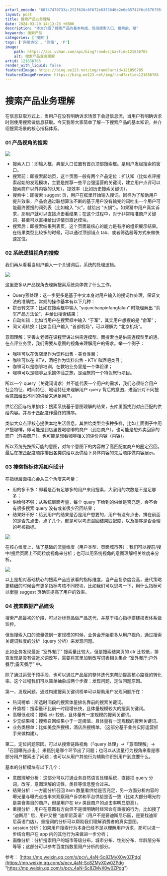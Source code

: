 ```yaml
---
arturl_encode: "68747470733a:2f2f626c6f672e6373646e2e6e65742f6c6576795f6375692f:61727469636c652f64657461696c732f313231383536373835"
layout: post
title: 搜索产品业务理解
date: 2024-03-20 14:13:23 +0800
description: "本文介绍了搜索产品的基本构成，包括搜索入口、搜索前、搜"
keywords: 搜索产品
categories: ['搜索']
tags: ['网络协议', '网络', 'P']
image:
    path: https://api.vvhan.com/api/bing?rand=sj&artid=121856785
    alt: 搜索产品业务理解
artid: 121856785
render_with_liquid: false
featuredImage: https://bing.ee123.net/img/rand?artid=121856785
featuredImagePreview: https://bing.ee123.net/img/rand?artid=121856785
---
```


# 搜索产品业务理解

在信息获取方式上，当用户在没有明确诉求场景下会逛信息流，当用户有明确诉求时则使用搜索做信息获取。今天我带大家简单了解一下搜索产品的基本知识，并介绍搜索场景的核心指标体系。

### **01 产品视角的搜索**

![](https://i-blog.csdnimg.cn/blog_migrate/dbe40a24f37cd3c4ea26a9dc1682bcb9.jpeg)

* 搜索入口：即输入框，典型入口位置有首页顶部搜索框。是用户发起搜索的窗口。
* 搜索前：即搜索起始页，这个页面一般有两个产品定位：扩认知（比如点评搜索起始的发现模块，主要是推荐一些平台强运营的关键词，建立用户点评可以搜索商户以外内容的认知）。提效率（比如历史搜索关键词）。
* 搜索中：即搜索 suggest 页，用户在框里开始输入搜词。同样为了帮助用户提升效率，产品会通过联想算法不断的基于用户没有输完的词吐出一个用户可能最终要搜的词列表（比如输入 “火”，就给出 “火锅”）。如果猜中用户真实诉求，那用户就可以直接点击看结果；在这个过程中，对于非常精准商户关键词，甚至可以直接给出详情页直达模块。
* 搜索后：即搜索结果列表页，这个页面最核心的能力是有序的组织展示结果。在结果类型比较多的时候，可以通过顶部锚点 tab、或者筛选器等方式来做快速定位。

### **02 系统逻辑视角的搜索**

我们再从看看当用户输入一个关键词后，系统的处理逻辑。

![](https://i-blog.csdnimg.cn/blog_migrate/e6dc0c273e8b026208707910532eed4b.jpeg)

这里更多从产品视角去理解搜索系统具体做了什么工作。

* Query预处理：这一步更多是基于中文本身对用户输入的搜词作处理，保证文法的准确性。常规的操作基本有以下几种：
* 拼音转文字：比如在搜索框中输入 “yujunchanpinfangfalun” 时能理解出 “俞军产品方法论”，并给出搜索结果；
* 自动纠错：比如当用户在搜索框中输入 “于军”，其实用户想搜的是 “俞军”；
* 同义词转换：比如当用户输入 “首都机场”，可以理解为 “北京机场”。

意图理解：李善友老师在课程里讲过供需连模型。而搜索也是供需连模型里的连。在点评业务里，我们需要从意图的视角来理解用户的需求。举一个例子：

* 咖啡可以在饭店里作为饮料出售 - 美食类目；
* 咖啡可以在 KTV，酒吧作为饮料出售 - KTV 和酒吧类目；
* 咖啡可以是咖啡培训，在教培业务里是一个体验课；
* 咖啡可以是咖啡豆采摘体验之旅，是酒旅的一个特色旅行项目。

所以一个 query（关键词请求）并不能代表一个用户的需求，我们必须结合用户社会特征、时间特征、地理特征来理解用户 query 背后的意图，进而针对不同搜索意图给出不同的供给来满足用户。

供给召回与结果排序：搜索系统基于意图理解的结果，去库里面找到对应匹配的供给内容。并基于匹配度作最终的排序。

类似大众点评核心提供本地生活信息，其供给类型会多种多样，比如上面例子中用户搜咖啡，即可能是到店里要喝咖啡的商户（到店商户），也可能是想外卖回家的商户（外卖商户），也可能是想看咖啡相关的评价内容（内容）。

所以系统先按照可能的意图，对每个意图下的内容做了高匹配度商户的圈定召回。最后在按匹配度顺序排出各类供给以及供给下具体内容的先后顺序做内容展示。

### **03 搜索指标体系如何设计**

在指标层面核心会从三个角度来考量：

* 用的多不多：即看是否有足够多的用户来用搜素，大家用的次数是不是足够多；
* 供给够不够：从系统层面考量，每个 query 下给到的供给是否充足，会不会有很多搜索 query 没有或者很少召回结果；
* 结果好不好：给到用户的结果是否是用户想要的，用户有没有点击，排在前面的是否先点击，点了几个，都是可以考虑召回结果匹配度，以及排序是否合理的考核指标。

![](https://i-blog.csdnimg.cn/blog_migrate/887d159c4cbe2ee389dd720cc2c9894f.jpeg)

在核心维度上，除了基础的流量维度（用户类型，页面城市等）；我们可以搜前/搜中/搜后页面上不同粒度视角来分析；也可以用系统视角的意图理解相关维度来分析。

![](https://i-blog.csdnimg.cn/blog_migrate/92987fee77442afd5b65cd1b58d93cce.jpeg)

以上是相对基础核心的搜索产品应该看的指标维度，当产品复杂度变高，迭代策略更精细的时候会有更多指标考核不同模块，比如我们可以思考一下，用什么指标可以衡量 suggest 页确实提高了用户的效率。

### **04 搜索数据产品建设**

搜索产品最初的阶段，可以对标竞品做产品迭代，并基于核心指标搭建报表体系做监控。

但当搜索入口的流量做到一定规模的时候，业务会开始更多从用户视角，通过搜索关键词粒度的分析（query 分析）来发现问题。

比如业务发现最近 “室外餐厅” 搜索量比较大，但是搜索结果页的 ctr 比较低，排查发现是没有做近义词改写，需要将其里加到改写词表相关集合 “室外餐厅;户外餐厅;露天餐厅” 中。

除了通过运营干预手段，也可以通过产品层的整体迭代来帮助提高核心路径的转化率。这个过程我们可以简单抽象成两个步骤：发现问题，定位问题原因。

第一，发现问题。通过构建搜索关键词榜单可以帮助用户发现问题所在：

* 热词榜单：所选时间段的搜索体量排名靠前的搜索关键词。
* 升势榜：搜索量环比前一时段增长快，且体量规模较大的搜索关键词。
* 高曝低点榜：搜索 ctr 较低，且体量有一定规模的搜索关键词。
* 少无结果榜：搜索召回结果小于一定阈值，且体量有一定规模的搜索关键词。
* 业务类榜单：比如美食热搜榜，酒店热搜榜单。（这部分基于业务实际运营抓手来做构建）。

第二，定位问题原因。可以从搜索链路视角（「query 处理」->「意图理解」->「召回曝光点击」）来甄别是哪个环节出了问题；也可以从流量行为视角来看是哪部分用户搜索出了问题；也可以从用户其他行为辅助你识别用户到底要什么。

基本的分析模块有以下几个：

* 意图理解分析：这部分可以打通业务自然语言处理系统，直接把 query 分词，改写，意图理解的词性，类目等信息整合过来。
* 结果分析：一方面分析召回 item 数量看供给是否充足，另一方面分析内容的曝光量与曝光点击率来观察用户诉求和平台供给是否一致（比如大部分曝光的是美食类目的商户，但是用户在 ktv 类目商户的点击率明显更高）。
* 重搜分析：用户在意图有方向但不是很明确时经常会有重搜的行为，比如搜了 “迪斯尼” 后，用户又搜 “迪斯尼英语”（用户不是要迪斯尼乐园，是要找迪斯尼英语门店）。重搜词的分析可以帮助我们理解消费者的真实意图。
* session 分析：如果用户搜索行为本身已经不足以理解用户诉求，那可以进一步结合用户在 app 内的其他行为来做进一步分析；
* 画像分析：分析搜索用户的城市等级分布，城市分布、性别分布、年龄层分布等等；这部分可以参考百度指数里用户分析的部分。

参考：
[https://mp.weixin.qq.com/s/pcv\_4aN-Sc8ZMyX0w0ZPdg](https://mp.weixin.qq.com/s/pcv_4aN-Sc8ZMyX0w0ZPdg "https://mp.weixin.qq.com/s/pcv_4aN-Sc8ZMyX0w0ZPdg")
